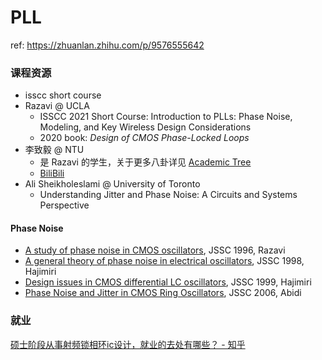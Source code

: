 # PLL

ref: https://zhuanlan.zhihu.com/p/9576555642

### 课程资源

- isscc short course
- Razavi @ UCLA
  - ISSCC 2021 Short Course: Introduction to PLLs: Phase Noise, Modeling, and Key Wireless Design Considerations
  - 2020 book: *Design of CMOS Phase-Locked Loops*
- 李致毅 @ NTU
  - 是 Razavi 的学生，关于更多八卦详见 [Academic Tree](https://github.com/RarityBrown/blog/blob/main/blog/hall_of_fame.md#razavi)
  - [BiliBili](https://space.bilibili.com/1629031600)
- Ali Sheikholeslami @ University of Toronto
  - Understanding Jitter and Phase Noise: A Circuits and Systems Perspective



#### Phase Noise

- [A study of phase noise in CMOS oscillators](https://ieeexplore.ieee.org/document/494195), JSSC 1996, Razavi
- [A general theory of phase noise in electrical oscillators](https://ieeexplore.ieee.org/document/658619), JSSC 1998, Hajimiri
- [Design issues in CMOS differential LC oscillators](https://ieeexplore.ieee.org/document/760384), JSSC 1999, Hajimiri
- [Phase Noise and Jitter in CMOS Ring Oscillators](https://ieeexplore.ieee.org/document/1661757), JSSC 2006, Abidi

### 就业

[硕士阶段从事射频锁相环ic设计，就业的去处有哪些？ - 知乎](https://www.zhihu.com/question/457135207)
